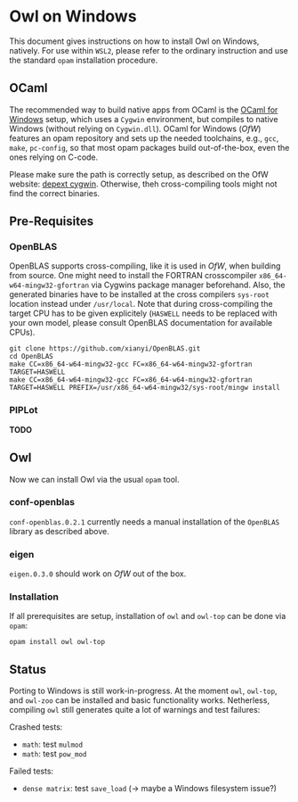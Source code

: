 # Owl on Windows

This document gives instructions on how to install Owl on Windows, natively. For use within `WSL2`, please refer to the ordinary instruction and use the standard `opam` installation procedure.

## OCaml

The recommended way to build native apps from OCaml is the [OCaml for Windows](https://fdopen.github.io/opam-repository-mingw/) setup, which uses a `Cygwin` environment, but compiles to native Windows (without relying on `Cygwin.dll`). OCaml for Windows (_OfW_) features an opam repository and sets up the needed toolchains, e.g., `gcc`, `make`, `pc-config`, so that most opam packages build out-of-the-box, even the ones relying on C-code.

Please make sure the path is correctly setup, as described on the OfW website: [depext cygwin](https://fdopen.github.io/opam-repository-mingw/depext-cygwin/). Otherwise, theh cross-compiling tools might not find the correct binaries.

## Pre-Requisites

### OpenBLAS

OpenBLAS supports cross-compiling, like it is used in _OfW_, when building from source. One might need to install the FORTRAN crosscompiler `x86_64-w64-mingw32-gfortran` via Cygwins package manager beforehand. Also, the generated binaries have to be installed at the cross compilers `sys-root` location instead under `/usr/local`. Note that during cross-compiling the target CPU has to be given explicitely (`HASWELL` needs to be replaced with your own model, please consult OpenBLAS documentation for available CPUs).

```
git clone https://github.com/xianyi/OpenBLAS.git
cd OpenBLAS
make CC=x86_64-w64-mingw32-gcc FC=x86_64-w64-mingw32-gfortran TARGET=HASWELL
make CC=x86_64-w64-mingw32-gcc FC=x86_64-w64-mingw32-gfortran TARGET=HASWELL PREFIX=/usr/x86_64-w64-mingw32/sys-root/mingw install
```

### PlPLot

__TODO__

## Owl

Now we can install Owl via the usual `opam` tool.

### conf-openblas

`conf-openblas.0.2.1` currently needs a manual installation of the `OpenBLAS` library as described above.

### eigen

`eigen.0.3.0` should work on _OfW_ out of the box.

### Installation

If all prerequisites are setup, installation of `owl` and `owl-top` can be done via `opam`:

```
opam install owl owl-top
```

## Status

Porting to Windows is still work-in-progress. At the moment `owl`, `owl-top`, and `owl-zoo` can be installed and basic functionality works. Netherless, compiling `owl` still generates quite a lot of warnings and test failures:

Crashed tests:
* `math`: test `mulmod`
* `math`: test `pow_mod`

Failed tests:
* `dense matrix`: test `save_load` (-> maybe a Windows filesystem issue?)


